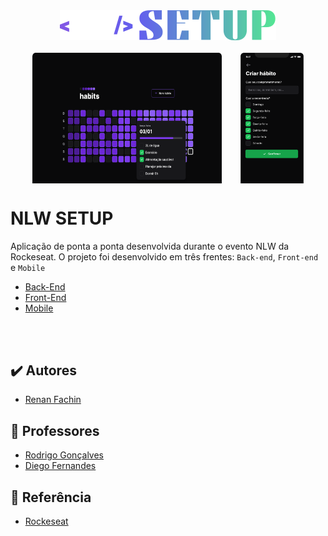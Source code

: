 <div align="center" >
  <img alt="Logo NLW#SETUP" title="Ignite" src="./.github/LogoNLWSetup.svg">
</div>
<br>

<div style="display: flex; justify-content:center; gap: 30px">
  <img alt="Player de música" src="./.github/Home.png" width="60%">
    <img alt="Card de produto" src="./.github/New habit.png" width="20%">
</div>

# NLW SETUP
Aplicação de ponta a ponta desenvolvida durante o evento NLW da Rockeseat. O projeto foi desenvolvido em três frentes: `Back-end`, `Front-end` e `Mobile` <br>

  - [Back-End](https://github.com/RenanFachin/RS_NLW_Setup/tree/main/server)
  - [Front-End](https://github.com/RenanFachin/RS_NLW_Setup/tree/main/web)
  - [Mobile](https://github.com/RenanFachin/RS_NLW_Setup/tree/main/mobile)


<br>
<br>

## ✔️ Autores

- [Renan Fachin](https://github.com/RenanFachin/)

## 📄 Professores

- [Rodrigo Gonçalves](https://github.com/rodrigorgtic)
- [Diego Fernandes](https://github.com/diego3g)

## 📄 Referência

- [Rockeseat](https://www.rocketseat.com.br/)